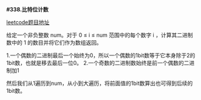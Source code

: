 
**#338.比特位计数**

[leetcode题目地址](https://leetcode-cn.com/problems/counting-bits/)

给定一个非负整数 num。对于 0 ≤ i ≤ num 范围中的每个数字 i ，计算其二进制数中的 1 的数目并将它们作为数组返回。

1.一个偶数的二进制最后一个始终为0，所以一个偶数的1bit数等于它本身除于2的1bit数，也就是移去最后一位0。
2.一个奇数的二进制数始终是前一个偶数的二进制加1

然后我们从1遍历到num，从小到大遍历，将前面值的1bit数算出也可得到后续的1bit数。
